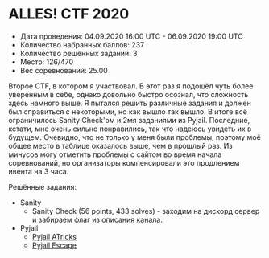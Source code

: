 # ALLES! CTF 2020

* Дата проведения: 04.09.2020 16:00 UTC - 06.09.2020 19:00 UTC
* Количество набранных баллов: 237
* Количество решённых заданий: 3
* Место: 126/470
* Вес соревнований: 25.00

Второе CTF, в котором я участвовал. В этот раз я подошёл чуть более уверенным в себе, однако довольно быстро
осознал, что сложность здесь намного выше. Я пытался решить различные задания и должен был справиться с некоторыми, но
как вышло так вышло. В итоге всё ограничилось Sanity Check'ом и 2мя заданиями из Pyjail. Последние, кстати,
мне очень сильно понравились, так что надеюсь увидеть их в будущем. Очевидно, что не только у меня были проблемы,
поэтому моё общее место в таблице оказалось выше, чем в прошлый раз. Из минусов могу отметить проблемы с сайтом во время
начала соревнований, но организаторы компенсировали это продлением ивента на 3 часа.

Решённые задания:
* Sanity
  * Sanity Check (56 points, 433 solves) - заходим на дискорд сервер и забираем флаг из описания канала.
* Pyjail
  * [Pyjail ATricks](./Pyjail/Pyjail%20ATricks)
  * [Pyjail Escape](./Pyjail/Pyjail%20Escape)
